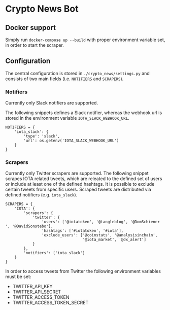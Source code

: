 # Crypto News Bot

## Docker support

Simply run `docker-compose up --build` with proper environment variable set, in order to start the scraper.

## Configuration

The central configuration is stored in `./crypto_news/settings.py` and consists of two main fields (i.e. `NOTIFIERS` and `SCRAPERS`).

### Notifiers

Currently only Slack notifiers are supported.

The following snippets defines a Slack notifier, whereas the webhook url is stored in the environment variable `IOTA_SLACK_WEBHOOK_URL`.

```
NOTIFIERS = {
    'iota_slack': {
        'type': 'slack',
        'url': os.getenv('IOTA_SLACK_WEBHOOK_URL')
    }
}
```

### Scrapers

Currently only Twitter scrapers are supported.
The following snippet scrapes IOTA related tweets, which are releated to the defined set of users or include at least one of the defined hashtags. It is possible to exclude certain tweets from specific users. Scraped tweets are distributed via defined notifiers (e.g. `iota_slack`).

```
SCRAPERS = {
    'IOTA': {
        'scrapers': {
            'twitter': {
                'users': ['@iotatoken', '@tangleblog', '@DomSchiener ', '@DavidSonstebo'],
                'hashtags': ['#iotatoken', '#iota'],
                'exclude_users': ['@coinstats', '@analysisinchain',
                                  '@iota_market', '@dx_alert']
            }
        },
        'notifiers': ['iota_slack']
    }
}
```

In order to access tweets from Twitter the following environment variables must be set:

* TWITTER\_API\_KEY
* TWITTER\_API\_SECRET
* TWITTER\_ACCESS\_TOKEN
* TWITTER\_ACCESS\_TOKEN\_SECRET
